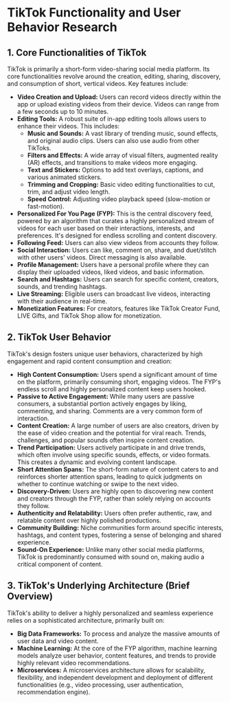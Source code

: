 # TikTok Functionality and User Behavior Research

## 1. Core Functionalities of TikTok

TikTok is primarily a short-form video-sharing social media platform. Its core functionalities revolve around the creation, editing, sharing, discovery, and consumption of short, vertical videos. Key features include:

*   **Video Creation and Upload:** Users can record videos directly within the app or upload existing videos from their device. Videos can range from a few seconds up to 10 minutes.
*   **Editing Tools:** A robust suite of in-app editing tools allows users to enhance their videos. This includes:
    *   **Music and Sounds:** A vast library of trending music, sound effects, and original audio clips. Users can also use audio from other TikToks.
    *   **Filters and Effects:** A wide array of visual filters, augmented reality (AR) effects, and transitions to make videos more engaging.
    *   **Text and Stickers:** Options to add text overlays, captions, and various animated stickers.
    *   **Trimming and Cropping:** Basic video editing functionalities to cut, trim, and adjust video length.
    *   **Speed Control:** Adjusting video playback speed (slow-motion or fast-motion).
*   **Personalized For You Page (FYP):** This is the central discovery feed, powered by an algorithm that curates a highly personalized stream of videos for each user based on their interactions, interests, and preferences. It's designed for endless scrolling and content discovery.
*   **Following Feed:** Users can also view videos from accounts they follow.
*   **Social Interaction:** Users can like, comment on, share, and duet/stitch with other users' videos. Direct messaging is also available.
*   **Profile Management:** Users have a personal profile where they can display their uploaded videos, liked videos, and basic information.
*   **Search and Hashtags:** Users can search for specific content, creators, sounds, and trending hashtags.
*   **Live Streaming:** Eligible users can broadcast live videos, interacting with their audience in real-time.
*   **Monetization Features:** For creators, features like TikTok Creator Fund, LIVE Gifts, and TikTok Shop allow for monetization.

## 2. TikTok User Behavior

TikTok's design fosters unique user behaviors, characterized by high engagement and rapid content consumption and creation:

*   **High Content Consumption:** Users spend a significant amount of time on the platform, primarily consuming short, engaging videos. The FYP's endless scroll and highly personalized content keep users hooked.
*   **Passive to Active Engagement:** While many users are passive consumers, a substantial portion actively engages by liking, commenting, and sharing. Comments are a very common form of interaction.
*   **Content Creation:** A large number of users are also creators, driven by the ease of video creation and the potential for viral reach. Trends, challenges, and popular sounds often inspire content creation.
*   **Trend Participation:** Users actively participate in and drive trends, which often involve using specific sounds, effects, or video formats. This creates a dynamic and evolving content landscape.
*   **Short Attention Spans:** The short-form nature of content caters to and reinforces shorter attention spans, leading to quick judgments on whether to continue watching or swipe to the next video.
*   **Discovery-Driven:** Users are highly open to discovering new content and creators through the FYP, rather than solely relying on accounts they follow.
*   **Authenticity and Relatability:** Users often prefer authentic, raw, and relatable content over highly polished productions.
*   **Community Building:** Niche communities form around specific interests, hashtags, and content types, fostering a sense of belonging and shared experience.
*   **Sound-On Experience:** Unlike many other social media platforms, TikTok is predominantly consumed with sound on, making audio a critical component of content.

## 3. TikTok's Underlying Architecture (Brief Overview)

TikTok's ability to deliver a highly personalized and seamless experience relies on a sophisticated architecture, primarily built on:

*   **Big Data Frameworks:** To process and analyze the massive amounts of user data and video content.
*   **Machine Learning:** At the core of the FYP algorithm, machine learning models analyze user behavior, content features, and trends to provide highly relevant video recommendations.
*   **Microservices:** A microservices architecture allows for scalability, flexibility, and independent development and deployment of different functionalities (e.g., video processing, user authentication, recommendation engine).

